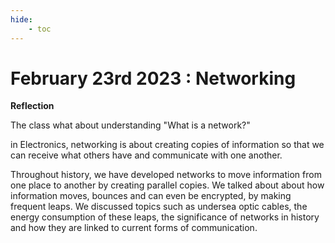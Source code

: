 ```yaml
---
hide:
    - toc
---
```


# February 23rd 2023 : Networking


**Reflection**

The class what about understanding "What is a network?"

in Electronics, networking is about creating copies of information so that we can receive what others have and communicate with one another.

 Throughout history, we have developed networks to move information from one place to another by creating parallel copies. We talked about about how information moves, bounces and can even be encrypted, by making frequent leaps. We discussed topics such as undersea optic cables, the energy consumption of these leaps, the significance of networks in history and how they are linked to current forms of communication. 
 
 







